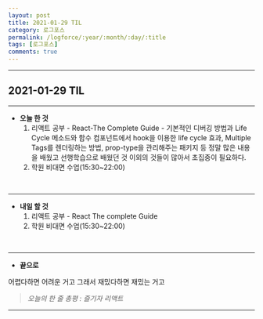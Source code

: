 ```yaml
---
layout: post
title: 2021-01-29 TIL
category: 로그포스
permalink: /logforce/:year/:month/:day/:title
tags: [로그포스]
comments: true
---
```


---

## 2021-01-29 TIL

---

- **오늘 한 것**
  1. 리액트 공부 - React-The Complete Guide - 기본적인 디버깅 방법과 Life Cycle 메소드와 함수 컴포넌트에서 hook을 이용한 life cycle 효과, Multiple Tags를 렌더링하는 방법, prop-type을 관리해주는 패키지 등 정말 많은 내용을 배웠고 선행학습으로 배웠던 것 이외의 것들이 많아서 초집중이 필요하다. 
  2. 학원 비대면 수업(15:30~22:00) 

<br>

---

- **내일 할 것**
  1. 리액트 공부 - React The complete Guide
  2. 학원 비대면 수업(15:30~22:00) 

<br>

---

- **끝으로**

어렵다하면 어려운 거고 그래서 재밌다하면 재밌는 거고

> _오늘의 한 줄 총평 : 즐기자 리액트_

---
